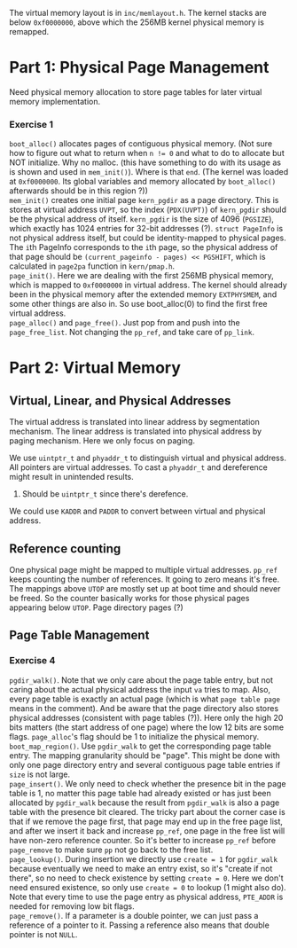 The virtual memory layout is in `inc/memlayout.h`. The kernel stacks are below `0xf0000000`, above which the 256MB kernel physical memory is remapped.

# Part 1: Physical Page Management
Need physical memory allocation to store page tables for later virtual memory implementation.

### Exercise 1
`boot_alloc()` allocates pages of contiguous physical memory. (Not sure how to figure out what to return when `n != 0` and what to do to allocate but NOT initialize. Why no malloc. (this have something to do with its usage as is shown and used in `mem_init()`). Where is that `end`. (The kernel was loaded at `0xf0000000`. Its global variables and memory allocated by `boot_alloc()` afterwards should be in this region ?))\
`mem_init()` creates one initial page `kern_pgdir` as a page directory. This is stores at virtual address `UVPT`, so the index (`PDX(UVPT)`) of `kern_pgdir` should be the physical address of itself. `kern_pgdir` is the size of 4096 (`PGSIZE`), which exactly has 1024 entries for 32-bit addresses (?). `struct PageInfo` is not physical address itself, but could be identity-mapped to physical pages. The `i`th PageInfo corresponds to the `i`th page, so the physical address of that page should be `(current_pageinfo - pages) << PGSHIFT`, which is calculated in `page2pa` function in `kern/pmap.h`.\
`page_init()`. Here we are dealing with the first 256MB physical memory, which is mapped to `0xf0000000` in virtual address. The kernel should already been in the physical memory after the extended memory `EXTPHYSMEM`, and some other things are also in. So use boot_alloc(0) to find the first free virtual address.\
`page_alloc()` and `page_free()`. Just pop from and push into the `page_free_list`. Not changing the `pp_ref`, and take care of `pp_link`.

# Part 2: Virtual Memory
## Virtual, Linear, and Physical Addresses
The virtual address is translated into linear address by segmentation mechanism. The linear address is translated into physical address by paging mechanism. Here we only focus on paging.

We use `uintptr_t` and `phyaddr_t` to distinguish virtual and physical address. All pointers are virtual addresses. To cast a `phyaddr_t` and dereference might result in unintended results.
1. Should be `uintptr_t` since there's derefence.

We could use `KADDR` and `PADDR` to convert between virtual and physical address. 

## Reference counting
One physical page might be mapped to multiple virtual addresses. `pp_ref` keeps counting the number of references. It going to zero means it's free. The mappings above `UTOP` are mostly set up at boot time and should never be freed. So the counter basically works for those physical pages appearing below `UTOP`. Page directory pages (?)

## Page Table Management
### Exercise 4
`pgdir_walk()`. Note that we only care about the page table entry, but not caring about the actual physical address the input `va` tries to map. Also, every page table is exactly an actual page (which is what `page table page` means in the comment). And be aware that the page directory also stores physical addresses (consistent with page tables (?)). Here only the high 20 bits matters (the start address of one page) where the low 12 bits are some flags. `page_alloc`'s flag should be 1 to initialize the physical memory.\
`boot_map_region()`. Use `pgdir_walk` to get the corresponding page table entry. The mapping granularity should be "page". This might be done with only one page directory entry and several contiguous page table entries if `size` is not large. \
`page_insert()`. We only need to check whether the presence bit in the page table is 1, no matter this page table had already existed or has just been allocated by `pgdir_walk` because the result from `pgdir_walk` is also a page table with the presence bit cleared. The tricky part about the corner case is that if we remove the page first, that page may end up in the free page list, and after we insert it back and increase `pp_ref`, one page in the free list will have non-zero reference counter. So it's better to increase `pp_ref` before `page_remove` to make sure `pp` not go back to the free list.\
`page_lookup()`. During insertion we directly use `create = 1` for `pgdir_walk` because eventually we need to make an entry exist, so it's "create if not there", so no need to check existence by setting `create = 0`. Here we don't need ensured existence, so only use `create = 0` to lookup (1 might also do). Note that every time to use the page entry as physical address, `PTE_ADDR` is needed for removing low bit flags.\
`page_remove()`. If a parameter is a double pointer, we can just pass a reference of a pointer to it. Passing a reference also means that double pointer is not `NULL`.